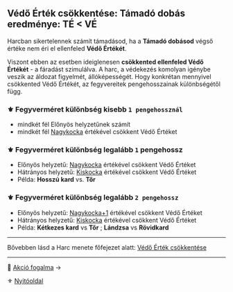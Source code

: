 ## Védő Érték csökkentése: Támadó dobás eredménye: **TÉ < VÉ**

Harcban sikertelennek számít támadásod, ha a **Támadó dobásod** végső értéke nem éri el ellenfeled **Védő Értékét**.

Viszont ebben az esetben ideiglenesen **csökkented ellenfeled Védő Értékét** - a fáradást szimulálva. A harc, a védekezés komolyan igénybe veszik az áldozat figyelmét, állóképességét. Hogy konkrétan mennyivel csökkented Védő Értékét, az fegyvereitek pengehosszainak különbségétől függ.

### ⚜️ Fegyverméret különbség kisebb `1 pengehossznál`

- mindkét fél Előnyös helyzetűnek számít
- mindkét fél [Nagykocka](081_hatasok.md#-v%C3%A9-cs%C3%B6kkent%C3%A9s---nagykocka) értékével csökkent Védő Értéket

### ⚜️ Fegyverméret különbség legalább `1` pengehossz

  - Előnyös helyzetű: [Nagykocka](081_hatasok.md#-v%C3%A9-cs%C3%B6kkent%C3%A9s---nagykocka) értékével csökkent Védő Értéket
  - Hátrányos helyzetű: [Kiskocka](081_hatasok.md#-v%C3%A9-cs%C3%B6kkent%C3%A9s---kiskocka) értékével csökkent Védő Értéket
  - Példa: **Hosszú kard**  vs. **Tőr**

### ⚜️ Fegyverméret különbség legalább `2 pengehossz` 

  - Előnyös helyzetű: [Nagykocka+1](081_hatasok.md#-v%C3%A9-cs%C3%B6kkent%C3%A9s---nagykocka--1) értékével csökkent Védő Értéket
  - Hátrányos helyzetű: [Kiskocka](081_hatasok.md#-v%C3%A9-cs%C3%B6kkent%C3%A9s---kiskocka) értékével csökkent Védő Értéket
  - Példa: **Kétkezes kard** vs **Tőr** ; **Lándzsa** vs **Rövidkard**

---

Bővebben lásd a Harc menete főfejezet alatt: [Védő Érték csökkentése](064_02_04_vedo_ertek_csokkentese.md)

---

🔗 [Akció fogalma](063_04_akcio_fogalma.md) →

⚜️ [Nyitóoldal](start.md#6-harcrendszer-%EF%B8%8F)
